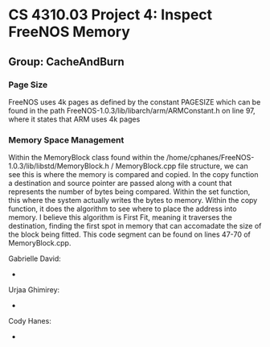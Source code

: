 # CS 4310.03 Project 4: Inspect FreeNOS Memory
## Group: CacheAndBurn

### Page Size

FreeNOS uses 4k pages as defined by the constant PAGESIZE which can be found in the path FreeNOS-1.0.3/lib/libarch/arm/ARMConstant.h on line 97, where it states that ARM uses 4k pages

### Memory Space Management

Within the MemoryBlock class found within the /home/cphanes/FreeNOS-1.0.3/lib/libstd/MemoryBlock.h / MemoryBlock.cpp file structure, we can see this is where the memory is compared and copied. In the copy function a destination and source pointer are passed along with a count that represents the number of bytes being compared. Within the set function, this where the system actually writes the bytes to memory. Within the copy function, it does the algorithm to see where to place the address into memory. I believe this algorithm is First Fit, meaning it traverses the destination, finding the first spot in memory that can accomadate the size of the block being fitted. This code segment can be found on lines 47-70 of MemoryBlock.cpp.

Gabrielle David:

- 
    
Urjaa Ghimirey:

- 
    
Cody Hanes:

- 
    